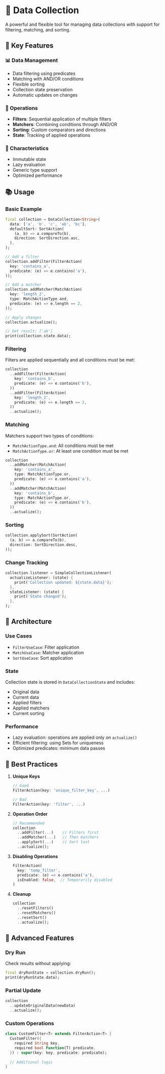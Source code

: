 # 🎯 Data Collection

A powerful and flexible tool for managing data collections with support for filtering, matching, and sorting.

## 🌟 Key Features

### 📊 Data Management
- Data filtering using predicates
- Matching with AND/OR conditions
- Flexible sorting
- Collection state preservation
- Automatic updates on changes

### 🔄 Operations
- **Filters**: Sequential application of multiple filters
- **Matchers**: Combining conditions through AND/OR
- **Sorting**: Custom comparators and directions
- **State**: Tracking of applied operations

### 🎨 Characteristics
- Immutable state
- Lazy evaluation
- Generic type support
- Optimized performance

## 📚 Usage

### Basic Example
```dart
final collection = DataCollection<String>(
  data: ['a', 'b', 'c', 'ab', 'bc'],
  defaultSort: SortAction(
    (a, b) => a.compareTo(b),
    direction: SortDirection.asc,
  ),
);

// Add a filter
collection.addFilter(FilterAction(
  key: 'contains_a',
  predicate: (e) => e.contains('a'),
));

// Add a matcher
collection.addMatcher(MatchAction(
  key: 'length_2',
  type: MatchActionType.and,
  predicate: (e) => e.length == 2,
));

// Apply changes
collection.actualize();

// Get result: ['ab']
print(collection.state.data);
```

### Filtering

Filters are applied sequentially and all conditions must be met:

```dart
collection
  ..addFilter(FilterAction(
    key: 'contains_b',
    predicate: (e) => e.contains('b'),
  ))
  ..addFilter(FilterAction(
    key: 'length_2',
    predicate: (e) => e.length == 2,
  ))
  ..actualize();
```

### Matching

Matchers support two types of conditions:
- `MatchActionType.and`: All conditions must be met
- `MatchActionType.or`: At least one condition must be met

```dart
collection
  ..addMatcher(MatchAction(
    key: 'contains_a',
    type: MatchActionType.or,
    predicate: (e) => e.contains('a'),
  ))
  ..addMatcher(MatchAction(
    key: 'contains_b',
    type: MatchActionType.or,
    predicate: (e) => e.contains('b'),
  ))
  ..actualize();
```

### Sorting

```dart
collection.applySort(SortAction(
  (a, b) => a.compareTo(b),
  direction: SortDirection.desc,
));
```

### Change Tracking

```dart
collection.listener = SimpleCollectionListener(
  actualizeListener: (state) {
    print('Collection updated: ${state.data}');
  },
  stateListener: (state) {
    print('State changed');
  },
);
```

## 🔧 Architecture

### Use Cases
- `FilterUseCase`: Filter application
- `MatchUseCase`: Matcher application
- `SortUseCase`: Sort application

### State
Collection state is stored in `DataCollectionState` and includes:
- Original data
- Current data
- Applied filters
- Applied matchers
- Current sorting

### Performance
- Lazy evaluation: operations are applied only on `actualize()`
- Efficient filtering: using Sets for uniqueness
- Optimized predicates: minimum data passes

## 🎯 Best Practices

1. **Unique Keys**
   ```dart
   // Good
   FilterAction(key: 'unique_filter_key', ...)
   
   // Bad
   FilterAction(key: 'filter', ...)
   ```

2. **Operation Order**
   ```dart
   // Recommended
   collection
     ..addFilter(...)    // Filters first
     ..addMatcher(...)   // Then matchers
     ..applySort(...)    // Sort last
     ..actualize();
   ```

3. **Disabling Operations**
   ```dart
   FilterAction(
     key: 'temp_filter',
     predicate: (e) => e.contains('a'),
     isEnabled: false,  // Temporarily disabled
   )
   ```

4. **Cleanup**
   ```dart
   collection
     ..resetFilters()
     ..resetMatchers()
     ..resetSort()
     ..actualize();
   ```

## 🚀 Advanced Features

### Dry Run
Check results without applying:
```dart
final dryRunState = collection.dryRun();
print(dryRunState.data);
```

### Partial Update
```dart
collection
  ..updateOriginalData(newData)
  ..actualize();
```

### Custom Operations
```dart
class CustomFilter<T> extends FilterAction<T> {
  CustomFilter({
    required String key,
    required bool Function(T) predicate,
  }) : super(key: key, predicate: predicate);
  
  // Additional logic
}
``` 